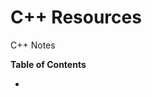 # C++ Resources

C++ Notes

**Table of Contents**

- [](https://github.com/ntnirajthakur21/DSA/tree/main/c%2B%2B/Basics)
